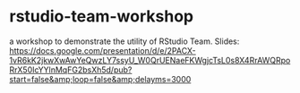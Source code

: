 # rstudio-team-workshop
a workshop to demonstrate the utility of RStudio Team. Slides: https://docs.google.com/presentation/d/e/2PACX-1vR6kK2jkwXwAwYeQwzLY7ssyU_W0QrUENaeFKWgjcTsL0s8X4RrAWQRpoRrX50IcYYlnMqFG2bsXh5d/pub?start=false&amp;loop=false&amp;delayms=3000
